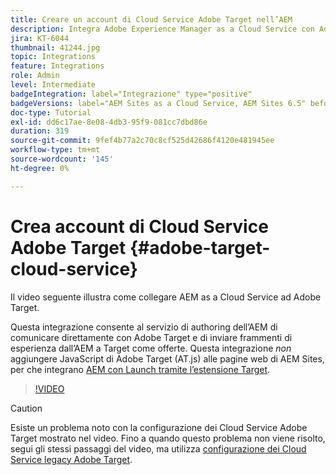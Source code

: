 ```yaml
---
title: Creare un account di Cloud Service Adobe Target nell’AEM
description: Integra Adobe Experience Manager as a Cloud Service con Adobe Target utilizzando l’autenticazione Cloud Service e Adobe IMS.
jira: KT-6044
thumbnail: 41244.jpg
topic: Integrations
feature: Integrations
role: Admin
level: Intermediate
badgeIntegration: label="Integrazione" type="positive"
badgeVersions: label="AEM Sites as a Cloud Service, AEM Sites 6.5" before-title="false"
doc-type: Tutorial
exl-id: dd6c17ae-8e08-4db3-95f9-081cc7dbd86e
duration: 319
source-git-commit: 9fef4b77a2c70c8cf525d42686f4120e481945ee
workflow-type: tm+mt
source-wordcount: '145'
ht-degree: 0%

---
```


# Crea account di Cloud Service Adobe Target {#adobe-target-cloud-service}

Il video seguente illustra come collegare AEM as a Cloud Service ad Adobe Target.

Questa integrazione consente al servizio di authoring dell’AEM di comunicare direttamente con Adobe Target e di inviare frammenti di esperienza dall’AEM a Target come offerte.  Questa integrazione *non* aggiungere JavaScript di Adobe Target (AT.js) alle pagine web di AEM Sites, per che integrano [AEM con Launch tramite l’estensione Target](../experience-platform/data-collection/tags/connect-aem-tag-property-using-ims.md).

>[!VIDEO](https://video.tv.adobe.com/v/41244?quality=12&learn=on)

>[!CAUTION]
>
>Esiste un problema noto con la configurazione dei Cloud Service Adobe Target mostrato nel video. Fino a quando questo problema non viene risolto, segui gli stessi passaggi del video, ma utilizza [configurazione dei Cloud Service legacy Adobe Target](https://experienceleague.adobe.com/docs/experience-manager-learn/aem-target-tutorial/aem-target-implementation/using-aem-cloud-services.html).
